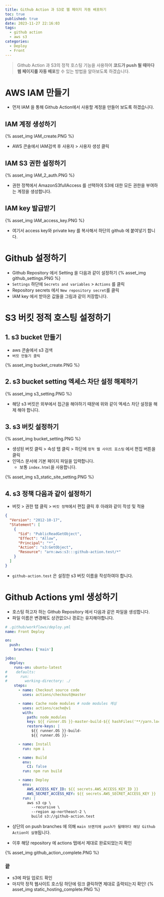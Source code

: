 ```yaml
---
title: Github Action 과 S3로 웹 페이지 자동 배포하기
toc: true
published: true
date: 2023-11-27 22:16:03
tags:
  - github action
  - aws s3
categories:
  - Deploy
  - Front
---
```

> Github Action 과 S3의 정적 호스팅 기능을 사용하여 **코드가 push 될 때마다 웹 페이지를 자동 배포**할 수 있는 방법을 알아보도록 하겠습니다.

# AWS IAM 만들기
* 먼저 IAM 을 통해 Github Action에서 사용할 계정을 만들어 보도록 하겠습니다.

## IAM 계정 생성하기
{% asset_img IAM_create.PNG %}
* AWS 콘솔에서 IAM검색 후 사용자 > 사용자 생성 클릭

## IAM S3 권한 설정하기
{% asset_img IAM_2_auth.PNG %}
* 권한 정책에서 AmazonS3fullAccess 를 선택하여 S3에 대한 모든 권한을 부여하는 계정을 생성합니다.

## IAM key 발급받기 
{% asset_img IAM_access_key.PNG %}
* 여기서 access key와 private key 를 복사해서 하단의 github 에 붙여넣기 합니다.


# Github 설정하기
* Github Repository 에서 Setting 을 다음과 같이 설정하기
{% asset_img github_settings.PNG %}
* ```Settings``` 하단에 ```Secrets and variables``` > ```Actions``` 를 클릭
* Repository secrets 에서 ```New repository secret```를 클릭 
* IAM key 에서 받아온 값들을 그림과 같이 저장합니다.


# S3 버킷 정적 호스팅 설정하기
## 1. s3 bucket 만들기
* aws 콘솔에서 s3 검색
* ```버킷 만들기 클릭```

{% asset_img bucket_create.PNG %}

## 2. s3 bucket setting 엑세스 차단 설정 해제하기
{% asset_img s3_setting.PNG %}
* 해당 s3 버킷은 외부에서 접근을 해야하기 때문에 위와 같이 엑세스 차단 설정을 해제 해야 합니다.

## 3. s3 버킷 설정하기
{% asset_img bucket_setting.PNG %}
* 생성된 버킷 클릭 > 속성 탭 클릭 > 하단에 ```정적 웹 사이트 호스팅``` 에서 편집 버튼을 클릭
* 인덱스 문서에 기본 페이지 파일을 입력합니다.
  * 보통 ```index.html```을 사용합니다.

{% asset_img s3_static_site_setting.PNG %}

## 4. s3 정책 다음과 같이 설정하기
* 버킷 > 권한 탭 클릭 > ```버킷 정책```에서 편집 클릭 후 아래와 같이 작성 및 적용
```json
{
  "Version": "2012-10-17",
  "Statement": [
    {
      "Sid": "PublicReadGetObject",
      "Effect": "Allow",
      "Principal": "*",
      "Action": "s3:GetObject",
      "Resource": "arn:aws:s3:::github-action.test/*"
    }
  ]
}
```
* ```github-action.test``` 은 설정한 s3 버킷 이름을 작성하여야 합니다.


# Github Actions yml 생성하기
* 호스팅 하고자 하는 Github Repository 에서 다음과 같은 파일을 생성합니다.
* 파일 이름은 변경해도 상관없으나 경로는 유지해야합니다.
```yml
# .github/workflows/deploy.yml
name: Front Deploy

on:
  push:
    branches: ['main']

jobs:
  deploy:
    runs-on: ubuntu-latest
#    defaults:
#      run:
#        working-directory: ./
    steps:
      - name: Checkout source code
        uses: actions/checkout@master

      - name: Cache node modules # node modules 캐싱
        uses: actions/cache@v1
        with:
          path: node_modules
          key: ${{ runner.OS }}-master-build-${{ hashFiles('**/yarn.lock') }}
          restore-keys: |
            ${{ runner.OS }}-build-
            ${{ runner.OS }}-

      - name: Install
        run: npm i

      - name: Build
        env:
          CI: false
        run: npm run build

      - name: Deploy
        env:
          AWS_ACCESS_KEY_ID: ${{ secrets.AWS_ACCESS_KEY_ID }}
          AWS_SECRET_ACCESS_KEY: ${{ secrets.AWS_SECRET_ACCESS_KEY }}
        run: |
          aws s3 cp \
            --recursive \
            --region ap-northeast-2 \
            build s3://github-action.test
```

* 상단의 on push branches 에 의해 ```main 브랜치에 push가 될때마다 해당 Github Action이 실행```됩니다.

* 이후 해당 repository 에 actions 탭에서 제대로 완료되었는지 확인

{% asset_img github_action_complete.PNG %}

### 끝
* s3에 파일 업로드 확인 
* 마지막 정적 웹사이트 호스팅 하단에 링크 클릭하면 제대로 출력되는지 확인!
{% asset_img static_hosting_complete.PNG %}






